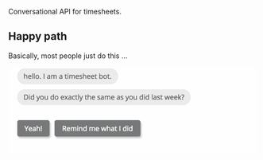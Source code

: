 Conversational API for timesheets.

## Happy path

Basically, most people just do this ...

![](./examples/happy-path.gif)

